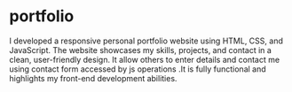 # portfolio
I developed a responsive personal portfolio website using HTML, CSS, and JavaScript. The website showcases my skills, projects, and contact in a clean, user-friendly design. It allow others to enter details and contact me using contact form accessed by js operations .It is fully functional and highlights my front-end development abilities.
